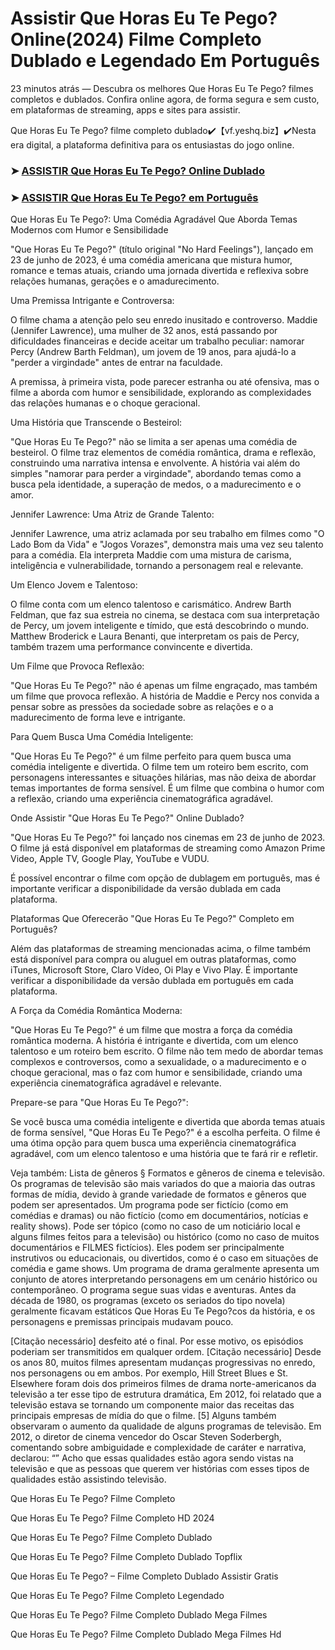 # Assistir Que Horas Eu Te Pego? Online(2024) Filme Completo Dublado e Legendado Em Português

23 minutos atrás — Descubra os melhores Que Horas Eu Te Pego? filmes completos e dublados. Confira online agora, de forma segura e sem custo, em plataformas de streaming, apps e sites para assistir.

Que Horas Eu Te Pego? filme completo dublado✔️【vf.yeshq.biz】✔️Nesta era digital, a plataforma definitiva para os entusiastas do jogo online.


### ➤ [ASSISTIR Que Horas Eu Te Pego? Online Dublado](https://vf.yeshq.biz/pt/movie/884605)

### ➤ [ASSISTIR Que Horas Eu Te Pego? em Português](https://vf.yeshq.biz/pt/movie/884605)

Que Horas Eu Te Pego?: Uma Comédia Agradável Que Aborda Temas Modernos com Humor e Sensibilidade

"Que Horas Eu Te Pego?" (título original "No Hard Feelings"), lançado em 23 de junho de 2023, é uma comédia americana que mistura humor, romance e temas atuais, criando uma jornada divertida e reflexiva sobre relações humanas, gerações e o amadurecimento.

Uma Premissa Intrigante e Controversa:

O filme chama a atenção pelo seu enredo inusitado e controverso. Maddie (Jennifer Lawrence), uma mulher de 32 anos, está passando por dificuldades financeiras e decide aceitar um trabalho peculiar: namorar Percy (Andrew Barth Feldman), um jovem de 19 anos, para ajudá-lo a "perder a virgindade" antes de entrar na faculdade.

A premissa, à primeira vista, pode parecer estranha ou até ofensiva, mas o filme a aborda com humor e sensibilidade, explorando as complexidades das relações humanas e o choque geracional.

Uma História que Transcende o Besteirol:

"Que Horas Eu Te Pego?" não se limita a ser apenas uma comédia de besteirol. O filme traz elementos de comédia romântica, drama e reflexão, construindo uma narrativa intensa e envolvente. A história vai além do simples "namorar para perder a virgindade", abordando temas como a busca pela identidade, a superação de medos, o a madurecimento e o amor.

Jennifer Lawrence: Uma Atriz de Grande Talento:

Jennifer Lawrence, uma atriz aclamada por seu trabalho em filmes como "O Lado Bom da Vida" e "Jogos Vorazes", demonstra mais uma vez seu talento para a comédia. Ela interpreta Maddie com uma mistura de carisma, inteligência e vulnerabilidade, tornando a personagem real e relevante.

Um Elenco Jovem e Talentoso:

O filme conta com um elenco talentoso e carismático. Andrew Barth Feldman, que faz sua estreia no cinema, se destaca com sua interpretação de Percy, um jovem inteligente e tímido, que está descobrindo o mundo. Matthew Broderick e Laura Benanti, que interpretam os pais de Percy, também trazem uma performance convincente e divertida.

Um Filme que Provoca Reflexão:

"Que Horas Eu Te Pego?" não é apenas um filme engraçado, mas também um filme que provoca reflexão. A história de Maddie e Percy nos convida a pensar sobre as pressões da sociedade sobre as relações e o a madurecimento de forma leve e intrigante.

Para Quem Busca Uma Comédia Inteligente:

"Que Horas Eu Te Pego?" é um filme perfeito para quem busca uma comédia inteligente e divertida. O filme tem um roteiro bem escrito, com personagens interessantes e situações hilárias, mas não deixa de abordar temas importantes de forma sensível. É um filme que combina o humor com a reflexão, criando uma experiência cinematográfica agradável.

Onde Assistir "Que Horas Eu Te Pego?" Online Dublado?

"Que Horas Eu Te Pego?" foi lançado nos cinemas em 23 de junho de 2023. O filme já está disponível em plataformas de streaming como Amazon Prime Video, Apple TV, Google Play, YouTube e VUDU.

É possível encontrar o filme com opção de dublagem em português, mas é importante verificar a disponibilidade da versão dublada em cada plataforma.

Plataformas Que Oferecerão "Que Horas Eu Te Pego?" Completo em Português?

Além das plataformas de streaming mencionadas acima, o filme também está disponível para compra ou aluguel em outras plataformas, como iTunes, Microsoft Store, Claro Vídeo, Oi Play e Vivo Play. É importante verificar a disponibilidade da versão dublada em português em cada plataforma.

A Força da Comédia Romântica Moderna:

"Que Horas Eu Te Pego?" é um filme que mostra a força da comédia romântica moderna. A história é intrigante e divertida, com um elenco talentoso e um roteiro bem escrito. O filme não tem medo de abordar temas complexos e controversos, como a sexualidade, o a madurecimento e o choque geracional, mas o faz com humor e sensibilidade, criando uma experiência cinematográfica agradável e relevante.

Prepare-se para "Que Horas Eu Te Pego?":

Se você busca uma comédia inteligente e divertida que aborda temas atuais de forma sensível, "Que Horas Eu Te Pego?" é a escolha perfeita. O filme é uma ótima opção para quem busca uma experiência cinematográfica agradável, com um elenco talentoso e uma história que te fará rir e refletir.



Veja também: Lista de gêneros § Formatos e gêneros de cinema e televisão. Os programas de televisão são mais variados do que a maioria das outras formas de mídia, devido à grande variedade de formatos e gêneros que podem ser apresentados. Um programa pode ser fictício (como em comédias e dramas) ou não fictício (como em documentários, notícias e reality shows). Pode ser tópico (como no caso de um noticiário local e alguns filmes feitos para a televisão) ou histórico (como no caso de muitos documentários e FILMES fictícios). Eles podem ser principalmente instrutivos ou educacionais, ou divertidos, como é o caso em situações de comédia e game shows. Um programa de drama geralmente apresenta um conjunto de atores interpretando personagens em um cenário histórico ou contemporâneo. O programa segue suas vidas e aventuras. Antes da década de 1980, os programas (exceto os seriados do tipo novela) geralmente ficavam estáticos Que Horas Eu Te Pego?cos da história, e os personagens e premissas principais mudavam pouco.

[Citação necessário] desfeito até o final. Por esse motivo, os episódios poderiam ser transmitidos em qualquer ordem. [Citação necessário] Desde os anos 80, muitos filmes apresentam mudanças progressivas no enredo, nos personagens ou em ambos. Por exemplo, Hill Street Blues e St. Elsewhere foram dois dos primeiros filmes de drama norte-americanos da televisão a ter esse tipo de estrutura dramática, Em 2012, foi relatado que a televisão estava se tornando um componente maior das receitas das principais empresas de mídia do que o filme. [5] Alguns também observaram o aumento da qualidade de alguns programas de televisão. Em 2012, o diretor de cinema vencedor do Oscar Steven Soderbergh, comentando sobre ambiguidade e complexidade de caráter e narrativa, declarou: “” Acho que essas qualidades estão agora sendo vistas na televisão e que as pessoas que querem ver histórias com esses tipos de qualidades estão assistindo televisão.

Que Horas Eu Te Pego? Filme Completo

Que Horas Eu Te Pego? Filme Completo HD 2024

Que Horas Eu Te Pego? Filme Completo Dublado

Que Horas Eu Te Pego? Filme Completo Dublado Topflix

Que Horas Eu Te Pego? – Filme Completo Dublado Assistir Gratis

Que Horas Eu Te Pego? Filme Completo Legendado

Que Horas Eu Te Pego? Filme Completo Dublado Mega Filmes

Que Horas Eu Te Pego? Filme Completo Dublado Mega Filmes Hd
